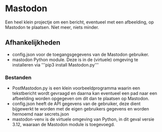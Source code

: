 # Mastodon
Een heel klein projectje om een bericht, eventueel met een afbeelding, op Mastodon te plaatsen. Niet meer, niets minder.

## Afhankelijkheden
* config.json voor de toegangsgegevens van de Mastodon gebruiker.
* mastodon Python module. Deze is in de (virtuele) omgeving te installeren via '''pip3 install Mastodon.py'''

### Bestanden
* PostMastodon.py is een klein voorbeeldprogramma waarin een tekstbericht wordt gevraagd en daarna kan eventueel een pad naar een afbeelding worden opgegeven om dit dan te plaatsen op Mastodon.
* config.json heeft de API gegevens van de gebruiker, deze dient bijgewerkt te worden met de eigen gebruikers gegevens en worden hernoemd naar secrets.json
* mastodon-venv is de virtuele omgeving van Python, in dit geval versie 3.12, waaraan de Mastodon module is toegevoegd.

